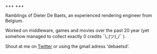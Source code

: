 +++
+++


Ramblings of Dieter De Baets, an experienced rendering engineer from Belgium.

Worked on middleware, games and movies over the past 20 year (yet somehow managed to collect exactly 0 credits ¯\\\_(ツ)_/¯ ).

Shout at me on [Twitter](https://twitter.com/dieter_debaets) or using the gmail adress 'debaetsd'.


